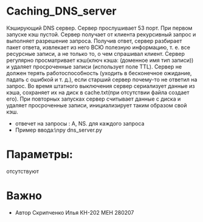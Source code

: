 # Caching_DNS_server

 Кэширующий DNS сервер. Сервер прослушивает 53 порт. При первом запуске кэш пустой. Сервер получает от клиента рекурсивный запрос и выполняет разрешение запроса. Получив ответ, сервер разбирает пакет ответа, извлекает из него ВСЮ полезную информацию, т. е. все ресурсные записи, а не только то, о чем спрашивал клиент. 
 Сервер регулярно просматривает кэш(ключ кэша: (доменное имя тип записи)) и удаляет просроченные записи (использует поле TTL).
Сервер не должен терять работоспособность (уходить в бесконечное ожидание, падать с
ошибкой и т. д.), если старший сервер почему-то не ответил на запрос. Во время штатного выключения сервер сериализует данные из кэша, сохраняет их на диск в cache.txt(при отсутствии файла создает его). При повторных запусках
сервер считывает данные с диска и удаляет просроченные записи, инициализирует таким образом свой кэш.
* отвечет на запросы : A, NS. для каждого запроса 
* Пример ввода:\npy dns_server.py
# Параметры:
отсутствуют
# Важно
* Автор Скрипченко Илья КН-202 МЕН 280207
